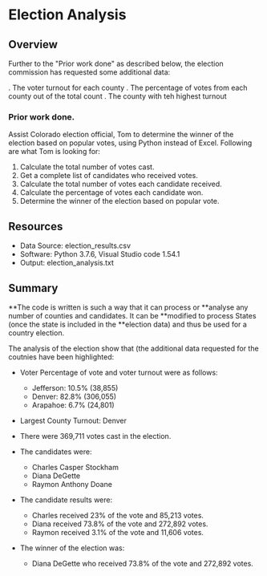 # Election Analysis

## Overview
Further to the "Prior work done" as described below, the election commission has requested some additional data:

. The voter turnout for each county
. The percentage of votes from each county out of the total count
. The county with teh highest turnout

### Prior work done.
Assist Colorado election official, Tom to determine the winner of the election based on popular votes, using Python instead of Excel. Following are what Tom is looking for:

1. Calculate the total number of votes cast.
2. Get a complete list of candidates who received votes.
3. Calculate the total number of votes each candidate received.
4. Calculate the percentage of votes each candidate won.
5. Determine the winner of the election based on popular vote.

## Resources
- Data Source: election_results.csv
- Software: Python 3.7.6, Visual Studio code 1.54.1
- Output: election_analysis.txt

## Summary
**The code is written is such a way that it can process or **analyse any number of counties and candidates. It can be **modified to process States (once the state is included in the **election data) and thus be used for a country election.
 
The analysis of the election show that (the additional data requested for the coutnies have been highlighted:

   - Voter Percentage of vote and voter turnout were as follows:
		- Jefferson: 10.5% (38,855)
		- Denver: 82.8% (306,055)
		- Arapahoe: 6.7% (24,801)

   - Largest County Turnout: Denver

- There were 369,711 votes cast in the election.
- The candidates were:
	- Charles Casper Stockham
	- Diana DeGette
	- Raymon Anthony Doane
- The candidate results were:
	- Charles received 23% of the vote and 85,213 votes.
	- Diana received 73.8% of the vote and 272,892 votes.
	- Raymon received 3.1% of the vote and 11,606 votes.
- The winner of the election was:
	- Diana DeGette who received 73.8% of the vote and 272,892 votes.
